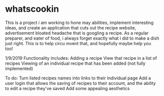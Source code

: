 # whatscookin

This is a project i am working to hone may abilities, implement interesting ideas, and create an application that cuts out the recipe website, advertisement bloated headache that is googling a recipe. As a regular preparer, and eater of food, i always forget exactly what i did to make a dish just right. This is to help circu mvent that, and hopefully maybe help you too!

1/9/2019
Functionality includes:
  Adding a recipe
  View that recipe in a list of recipes
  Viewing of an individual recipe that has been added (not fully implemented)
  
 To do:
  Turn listed recipes names into links to their individual page
  Add a user login that allows the saving of recipes to their account, and the ability to edit a recipe they've saved
  Add some appealing aesthetics
